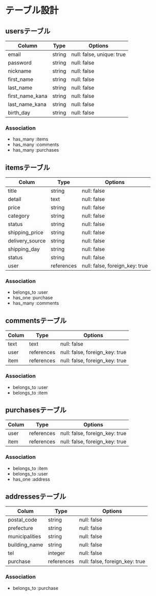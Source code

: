 # テーブル設計

## usersテーブル
| Column          | Type   | Options     |
| --------------- | ------ | ----------- |
| email           | string | null: false, unique: true |
| password        | string | null: false |
| nickname        | string | null: false |
| first_name      | string | null: false |
| last_name       | string | null: false |
| first_name_kana | string | null: false |
| last_name_kana  | string | null: false |
| birth_day       | string | null: false |

### Association
- has_many :items
- has_many :comments
- has_many :purchases


## itemsテーブル
| Colum           | Type       | Options                        |
| --------------- | -----------| ------------------------------ |
| title           | string     | null: false                    |
| detail          | text       | null: false                    |
| price           | string     | null: false                    |
| category        | string     | null: false                    |
| status          | string     | null: false                    |
| shipping_price  | string     | null: false                    |
| delivery_source | string     | null: false                    |
| shipping_day    | string     | null: false                    |
| status          | string     | null: false                    |
| user            | references | null: false, foreign_key: true |

### Association
- belongs_to :user
- has_one :purchase
- has_many :comments


## commentsテーブル
| Colum | Type       | Options 
| ----- | ---------- | ------------------------------ |
| text  | text       | null: false                    |
| user  | references | null: false, foreign_key: true |
| item  | references | null: false, foreign_key: true |

### Association
- belongs_to :user
- belongs_to :item


## purchasesテーブル
| Colum     | Type       | Options 
| --------- | ---------- | ------------------------------ |
| user      | references | null: false, foreign_key: true |
| item      | references | null: false, foreign_key: true |

### Association
- belongs_to :item
- belongs_to :user
- has_one :address


## addressesテーブル
| Colum           | Type       | Options                        |
| --------------- | -----------| ------------------------------ |
| postal_code     | string     | null: false                    |
| prefecture      | string     | null: false                    |
| municipalities  | string     | null: false                    |
| building_name   | string     | null: false                    |
| tel             | integer    | null: false                    |
| purchase        | references | null: false, foreign_key: true |

### Association
- belongs_to :purchase